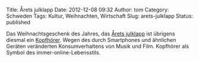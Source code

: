Title: Årets julklapp
Date: 2012-12-08 09:32
Author: tom
Category: Schweden
Tags: Kultur, Weihnachten, Wirtschaft
Slug: arets-julklapp
Status: published

Das Weihnachtsgeschenk des Jahres, das [Årets
julklapp](http://www.fiket.de/2009/11/16/wort-der-woche-arets-julklapp/)
ist übrigens diesmal ein [Kopfhörer](http://www.hui.se/arets-julklapp).
Wegen des durch Smartphones und ähnlichen Geräten veränderten
Konsumverhaltens von Musik und Film. Kopfhörer als Symbol des
immer-online-Lebensstils.

